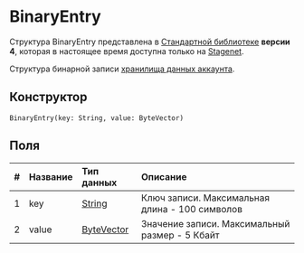 # BinaryEntry

<note type="warning" title="">Структура BinaryEntry представлена в [Стандартной библиотеке](/ru/ride/script/standard-library) **версии 4**, которая в настоящее время доступна только на [Stagenet](/ru/blockchain/blockchain-network/stage-network).</note>

Структура бинарной записи [хранилища данных аккаунта](/ru/blockchain/account/account-data-storage).

## Конструктор

```ride
BinaryEntry(key: String, value: ByteVector)
```

## Поля

|   #   | Название | Тип данных | Описание |
| :--- | :--- | :--- | :--- |
| 1 | key | [String](/ru/ride/data-types/string) | Ключ записи. Максимальная длина - 100 символов |
| 2 | value| [ByteVector](/ru/ride/data-types/byte-vector) | Значение записи. Максимальный размер - 5 Кбайт |
